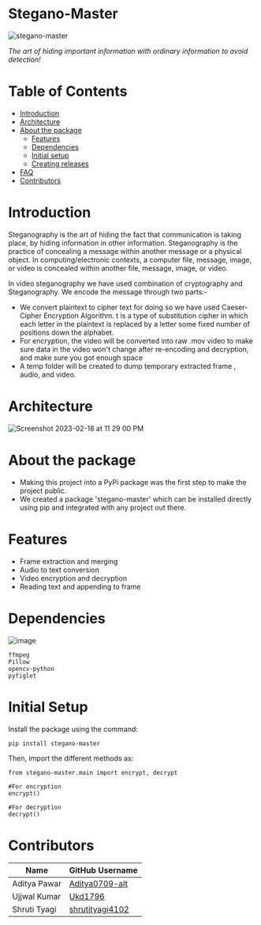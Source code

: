 # Stegano-Master

![stegano-master](https://user-images.githubusercontent.com/77115883/219879947-d524012a-63b5-47ee-9632-daad2e168e39.jpeg)


*The art of hiding important information with ordinary information to avoid detection!*

# Table of Contents

- [Introduction](#introduction)
- [Architecture](#architecture)
- [About the package](#package)
  - [Features](#features)
  - [Dependencies](#dependencies)
  - [Initial setup](#initial-setup)
  - [Creating releases](#creating-releases)
- [FAQ](#faq)
- [Contributors](#contributors)


# Introduction

Steganography is the art of hiding the fact that communication is taking place, by hiding information in other information. Steganography is the practice of concealing a message within another message or a physical object. In computing/electronic contexts, a computer file, message, image, or video is concealed within another file, message, image, or video. 

In video steganography we have used combination of cryptography and Steganography. We encode the message through two parts:-

- We convert plaintext to cipher text for doing so we have used Caeser-Cipher Encryption Algorithm. t is a type of substitution cipher in which each letter in the plaintext is replaced by a letter some fixed number of positions down the alphabet. 
- For encryption, the video will be converted into raw .mov video to make sure data in the video won't change after re-encoding and decryption, and make sure you got enough space
- A temp folder will be created to dump temporary extracted frame , audio, and video.

# Architecture

![Screenshot 2023-02-18 at 11 29 00 PM](https://user-images.githubusercontent.com/77115883/219881271-e892fc18-7b9b-4b9c-9186-81949a7ba31a.jpg)


# About the package

- Making this project into a PyPi package was the first step to make the project public.
- We created a package 'stegano-master' which can be installed directly using pip and integrated with any project out there.

# Features

- Frame extraction and merging 
- Audio to text conversion
- Video encryption and decryption
- Reading text and appending to frame


# Dependencies
![image](https://user-images.githubusercontent.com/77115883/219881788-0f04f271-5e66-4e09-90ce-2395a50c4d7f.png)

```python3
ffmpeg
Pillow
opencv-python
pyfiglet
```

# Initial Setup

Install the package using the command:

```python3
pip install stegano-master
```

Then, import the different methods as:

```python3
from stegano-master.main import encrypt, decrypt

#For encryption
encrypt()

#For decryption
decrypt()

```


# Contributors

| Name               | GitHub Username |
| -------------------| ----------------|
| Aditya Pawar       | [Aditya0709-alt](https://github.com/Aditya0709-alt)  |
| Ujjwal Kumar       | [Ukd1796](https://github.com/Ukd1796)        |
| Shruti Tyagi       | [shrutityagi4102](https://github.com/shrutityagi4102) |
